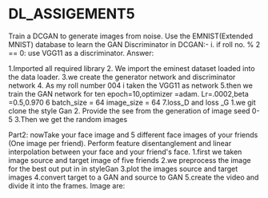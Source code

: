 # DL_ASSIGEMENT5
Train a DCGAN to generate images from noise. Use the EMNIST(Extended MNIST)
database to learn the GAN
Discriminator in DCGAN:-
i. if roll no. % 2 == 0: use VGG11 as a discriminator.
Answer:

1.Imported all required library 
2. We import the eminest dataset loaded into the  data loader.
3.we create the generator network  and discriminator network
4. As my roll number 004 i taken the VGG11 as network
5.then we train the GAN network  for ten epoch=10,optimizer =adam. Lr=.0002,beta =0.5,0.970
6 batch_size = 64
image_size = 64
7.loss_D and loss _G
1.we git clone the style Gan
2. Provide the see from the generation of image seed 0-5
3.Then we get the random images

Part2:
nowTake your face image and 5 different face images of your friends (One image per friend).
Perform feature disentanglement and linear interpolation between your face and your
friend's face.
1.first we taken image source and  target image of five friends
2.we preprocess the image for the best out put in in styleGan
3.plot the images  source and target images
4.convert target to a GAN and source to GAN
5.create the video and divide it into the frames.
Image are:
